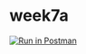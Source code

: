 # week7a

[![Run in Postman](https://run.pstmn.io/button.svg)](https://app.getpostman.com/run-collection/552591ddf2d93da1bd8c)